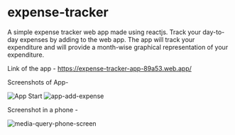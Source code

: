 # expense-tracker
A simple expense tracker web app made using reactjs.
Track your day-to-day expenses by adding to the web app. The app will track your expenditure and will provide a month-wise graphical representation of your expenditure. 

Link of the app - https://expense-tracker-app-89a53.web.app/

Screenshots of App-

![App Start](https://user-images.githubusercontent.com/100830807/174792865-03aab420-53c9-410e-a685-c966ccb8da14.png) ![app-add-expense](https://user-images.githubusercontent.com/100830807/174793508-6a7d255d-694f-484d-904b-0f8742bbcb14.png)

Screenshot in a phone -

![media-query-phone-screen](https://user-images.githubusercontent.com/100830807/174793534-4958e975-fca3-44f7-a6f6-0a9182e54d57.png)
